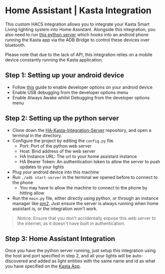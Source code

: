 
# Home Assistant | Kasta Integration
This custom HACS integration allows you to integrate your Kasta Smart Living lighting system into Home Assistant. Alongside this integration, you also need to run [this python server](https://example.com) which hooks into an android phone running the Kasta app via the ADB Bridge to control these devices over bluetooth.

Please note that due to the lack of API, this integration relies on a mobile device constantly running the Kasta application.

## Step 1: Setting up your android device
- Follow [this](https://developer.android.com/studio/debug/dev-options) guide to enable developer options on your android device
- Enable USB debugging from the developer options menu
- Enable Always Awake whilst Debugging from the developer options menu

## Step 2: Setting up the python server
- Clone down the [HA-Kasta-Integration-Server](https://github.com/FitztianPlays/HA-Kasta-Integration-Server) repository, and open a terminal in the directory.
- Configure the project by editing the `config.py` file.
	- Port: Port of the python web server
	- Host: Bind address of the web server
	- HA Instance URL: The url to your home assistant instance
	- HA Bearer Token: An authentication token to allow the server to push updates to your lights
- Plug your android device into this machine
- Run `./adb start-server` in the terminal we opened before to connect to the phone
	- You may have to allow the machine to connect to the phone by hitting allow
- Run the `main.py` file, either directly using python, or through an instance manager like [pm2](https://pm2.keymetrics.io/docs/usage/quick-start/). Just ensure the server is always running when home assistant is, or the integration won't work.

> Notice: Ensure that you don't accidentally expose this web server to the internet, as it doesn't have built in authentication. 

## Step 3: Home Assistant Integration

Once you have the python server running, just setup this integration using the host and port specified in step 2, and all your lights will be auto-discovered and added as light entities with the same name and id as what you have specified on the [Kasta App](https://play.google.com/store/apps/details?id=com.haneco.ble).
